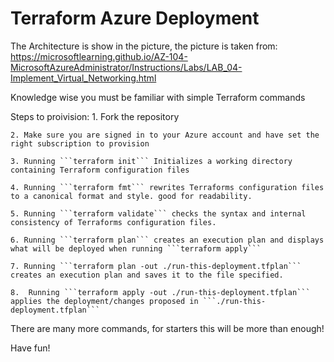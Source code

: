 # Terraform Azure Deployment
The Architecture is show in the picture, the picture is taken from: https://microsoftlearning.github.io/AZ-104-MicrosoftAzureAdministrator/Instructions/Labs/LAB_04-Implement_Virtual_Networking.html

Knowledge wise you must be familiar with simple Terraform commands

Steps to proivision:
    1. Fork the repository
   
    2. Make sure you are signed in to your Azure account and have set the right subscription to provision

    3. Running ```terraform init``` Initializes a working directory containing Terraform configuration files

    4. Running ```terraform fmt``` rewrites Terraforms configuration files to a canonical format and style. good for readability.
   
    5. Running ```terraform validate``` checks the syntax and internal consistency of Terraforms configuration files.
   
    6. Running ```terraform plan``` creates an execution plan and displays what will be deployed when running ```terraform apply```
   
    7. Running ```terraform plan -out ./run-this-deployment.tfplan``` creates an execution plan and saves it to the file specified.
   
    8.  Running ```terraform apply -out ./run-this-deployment.tfplan``` applies the deployment/changes proposed in ```./run-this-deployment.tfplan```


There are many more commands, for starters this will be more than enough!


Have fun!